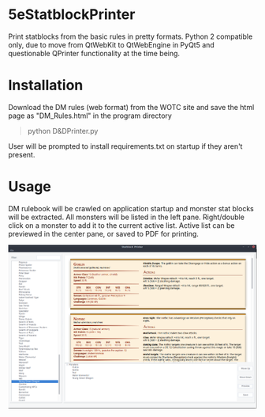 # 5eStatblockPrinter
Print statblocks from the basic rules in pretty formats. 
Python 2 compatible only, due to move from QtWebKit to QtWebEngine in PyQt5 and questionable QPrinter functionality at the time being.

# Installation
Download the DM rules (web format) from the WOTC site and save the html page as "DM_Rules.html" in the program directory
> python D&DPrinter.py 

User will be prompted to install requirements.txt on startup if they aren't present.

# Usage
DM rulebook will be crawled on application startup and monster stat blocks will be extracted. All monsters will be listed in the left pane. Right/double click on a monster to add it to the current active list. Active list can be previewed in the center pane, or saved to PDF for printing.

![alt text](Examples/Preview.png "Preview")
